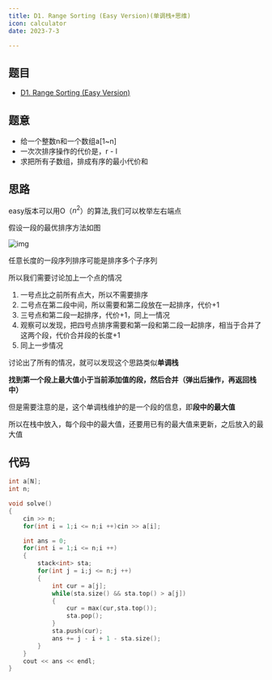 ```yaml
---
title: D1. Range Sorting (Easy Version)(单调栈+思维)
icon: calculator
date: 2023-7-3

---
```

## 题目

- [D1. Range Sorting (Easy Version)](https://codeforces.com/contest/1828/problem/D1)

## 题意

- 给一个整数n和一个数组a[1~n]
- 一次次排序操作的代价是，r - l
- 求把所有子数组，排成有序的最小代价和

## 思路

easy版本可以用O（$n^2$）的算法,我们可以枚举左右端点

假设一段的最优排序方法如图

![img](https://img2023.cnblogs.com/blog/2740326/202305/2740326-20230515172438631-1184401817.png)

任意长度的一段序列排序可能是排序多个子序列

所以我们需要讨论加上一个点的情况

1. 一号点比之前所有点大，所以不需要排序
2. 二号点在第二段中间，所以需要和第二段放在一起排序，代价+1
3. 三号点和第二段一起排序，代价+1，同上一情况
4. 观察可以发现，把四号点排序需要和第一段和第二段一起排序，相当于合并了这两个段，代价合并段的长度+1
5. 同上一步情况

讨论出了所有的情况，就可以发现这个思路类似**单调栈**

**找到第一个段上最大值小于当前添加值的段，然后合并（弹出后操作，再返回栈中）**

但是需要注意的是，这个单调栈维护的是一个段的信息，即**段中的最大值**

所以在栈中放入，每个段中的最大值，还要用已有的最大值来更新，之后放入的最大值

## 代码

```cpp
int a[N];
int n;

void solve()
{
    cin >> n;
    for(int i = 1;i <= n;i ++)cin >> a[i];

    int ans = 0;
    for(int i = 1;i <= n;i ++)
    {
        stack<int> sta;
        for(int j = i;j <= n;j ++)
        {
            int cur = a[j];
            while(sta.size() && sta.top() > a[j])
            {
                cur = max(cur,sta.top());
                sta.pop();
            }
            sta.push(cur);
            ans += j - i + 1 - sta.size();
        }
    }
    cout << ans << endl;
}

```